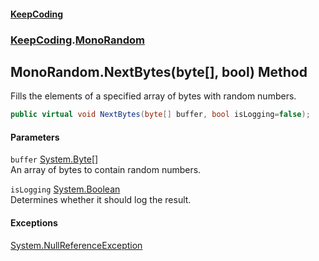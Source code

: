 #### [KeepCoding](index.md 'index')
### [KeepCoding](KeepCoding.md 'KeepCoding').[MonoRandom](MonoRandom.md 'KeepCoding.MonoRandom')
## MonoRandom.NextBytes(byte[], bool) Method
Fills the elements of a specified array of bytes with random numbers.  
```csharp
public virtual void NextBytes(byte[] buffer, bool isLogging=false);
```
#### Parameters
<a name='KeepCoding.MonoRandom.NextBytes(byte...bool).buffer'></a>
`buffer` [System.Byte](https://docs.microsoft.com/en-us/dotnet/api/System.Byte 'System.Byte')[[]](https://docs.microsoft.com/en-us/dotnet/api/System.Array 'System.Array')  
An array of bytes to contain random numbers.
  
<a name='KeepCoding.MonoRandom.NextBytes(byte...bool).isLogging'></a>
`isLogging` [System.Boolean](https://docs.microsoft.com/en-us/dotnet/api/System.Boolean 'System.Boolean')  
Determines whether it should log the result.
  
#### Exceptions
[System.NullReferenceException](https://docs.microsoft.com/en-us/dotnet/api/System.NullReferenceException 'System.NullReferenceException')  
